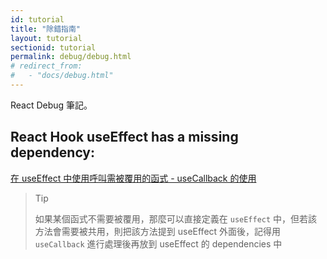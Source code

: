 ```yaml
---
id: tutorial
title: "除錯指南"
layout: tutorial
sectionid: tutorial
permalink: debug/debug.html
# redirect_from:
#   - "docs/debug.html"
---
```


React Debug 筆記。

## React Hook useEffect has a missing dependency: 

[在 useEffect 中使用呼叫需被覆用的函式 - useCallback 的使用](https://ithelp.ithome.com.tw/articles/10225504)

>Tip
>
>如果某個函式不需要被覆用，那麼可以直接定義在 `useEffect` 中，但若該方法會需要被共用，則把該方法提到 useEffect 外面後，記得用 `useCallback` 進行處理後再放到 useEffect 的 dependencies 中
